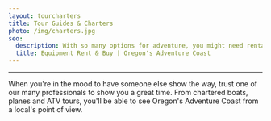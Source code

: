 ```yaml
---
layout: tourcharters
title: Tour Guides & Charters
photo: /img/charters.jpg
seo:
  description: With so many options for adventure, you might need rental equipment. Here’s a list of resources to help you get the most out of your time here.
  title: Equipment Rent & Buy | Oregon's Adventure Coast
---
```

---
When you're in the mood to have someone else show the way, trust one of our many professionals to show you a great time. From chartered boats, planes and ATV tours, you'll be able to see Oregon's Adventure Coast from a local's point of view.
